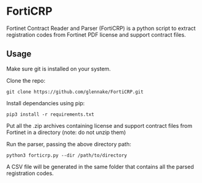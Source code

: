 # FortiCRP

Fortinet Contract Reader and Parser (FortiCRP) is a python script to extract registration codes from Fortinet PDF license and support contract files.

## Usage

Make sure git is installed on your system.

Clone the repo:

    git clone https://github.com/glennake/FortiCRP.git

Install dependancies using pip:

    pip3 install -r requirements.txt

Put all the .zip archives containing license and support contract files from Fortinet in a directory (note: do not unzip them)

Run the parser, passing the above directory path:

    python3 forticrp.py --dir /path/to/directory

A CSV file will be generated in the same folder that contains all the parsed registration codes.

